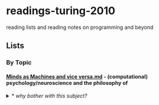 # readings-turing-2010
reading lists and reading notes on programming and beyond

## Lists 

### By Topic
#### [Minds as Machines and vice versa.md](https://github.com/kellydinneen/readings-turing-2010/blob/master/Minds%20as%20Machines%20and%20vice%20versa.md) - (computational) psychology/neuroscience and the philosophy of
<details>
	<p align="right"> <summary> * <i>why bother with this subject?</i> </summary> </p> 
<br>
<ul>
<li>how can learn from the human mind to build better software?</li>
	<ul>
	<li>how can we (and should we) model computers on ourselves?</li>
	<li>how can we avoid the pitfalls of human psychology when designing computer 'psychologies'</li>
	<li>does framing software as psychology help us or hurt us as designers?</li>	
	</ul>	
<li>how can we build software that is better for the human mind</li>
	
		* how is the technology we use contributing to our wellbeing, planting new epistemic habits, changing the way we think
		
		* what can psychology + neuroscience tell us about how can we do better for users
		
		* how can we augment + fill in the gaps of human capacities rather than merely replicating + replacing them
		
<li>how can understanding of computers enhance our understanding of the mind</li>
	
		* what can psychologists/neuroscientists learn from programmers and computer scientists about the nature of information and thought
		
<li>how can software be used as a tool in behavioral science research</li>
	
		* for modelling of neural function, decision making, social interaction
		
		* for data processing
		
		* for data collection (e.g. scaled, web hosted surveys and digital experiments)
		
		* for communication and education
		
<li>what should we think about AI?</li>
	
		* what is there to be afraid of?
		
		* what kind of control do we have over the future?
		
</ul>
	
	
</details>


